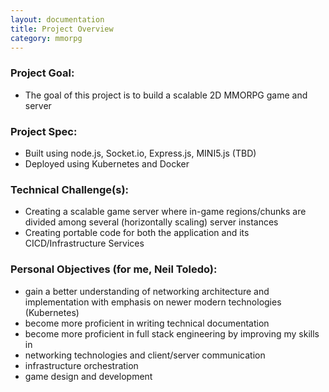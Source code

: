 ```yaml
---
layout: documentation
title: Project Overview
category: mmorpg
---
```


### Project Goal:
* The goal of this project is to build a scalable 2D MMORPG game and server

### Project Spec:
* Built using node.js, Socket.io, Express.js, MINI5.js (TBD)
* Deployed using Kubernetes and Docker

### Technical Challenge(s):
* Creating a scalable game server where in-game regions/chunks are divided among several (horizontally scaling) server instances
* Creating portable code for both the application and its CICD/Infrastructure Services

### Personal Objectives (for me, Neil Toledo):
* gain a better understanding of networking architecture and implementation with emphasis on newer modern technologies (Kubernetes)
* become more proficient in writing technical documentation
* become more proficient in full stack engineering by improving my skills in
* networking technologies and client/server communication
* infrastructure orchestration
* game design and development